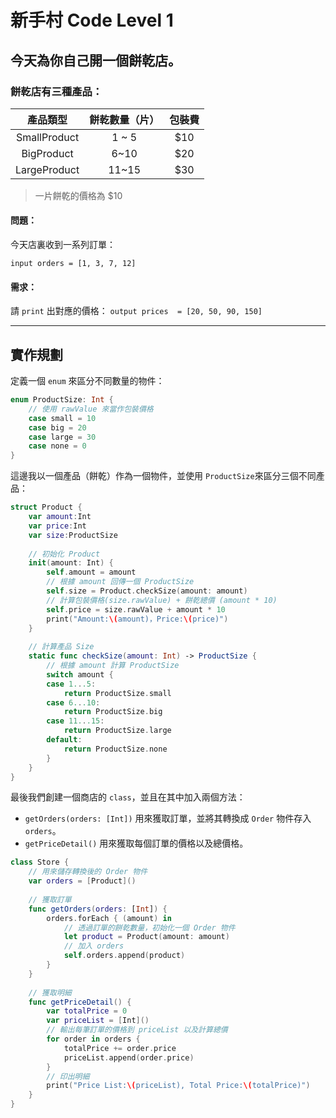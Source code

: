 # 新手村 Code Level 1

## 今天為你自己開一個餅乾店。

### 餅乾店有三種產品：

|   產品類型   | 餅乾數量（片） | 包裝費 |
| :----------: | :------------: | :----: |
| SmallProduct |     1 ~ 5      |  $10   |
|  BigProduct  |      6~10      |  $20   |
| LargeProduct |     11~15      |  $30   |

> 一片餅乾的價格為 $10



#### 問題：

今天店裏收到一系列訂單：

`input orders = [1, 3, 7, 12]`

#### 需求：

請 `print` 出對應的價格：
`output prices  = [20, 50, 90, 150]`

---

## 實作規劃

定義一個 `enum` 來區分不同數量的物件：

```swift
enum ProductSize: Int {
    // 使用 rawValue 來當作包裝價格
    case small = 10
    case big = 20
    case large = 30
    case none = 0
}
```

這邊我以一個產品（餅乾）作為一個物件，並使用 `ProductSize`來區分三個不同產品：

```swift
struct Product {
    var amount:Int
    var price:Int
    var size:ProductSize
    
    // 初始化 Product
    init(amount: Int) {
        self.amount = amount
        // 根據 amount 回傳一個 ProductSize
        self.size = Product.checkSize(amount: amount)
        // 計算包裝價格(size.rawValue) + 餅乾總價 (amount * 10)
        self.price = size.rawValue + amount * 10
        print("Amount:\(amount)，Price:\(price)")
    }
    
    // 計算產品 Size
    static func checkSize(amount: Int) -> ProductSize {
        // 根據 amount 計算 ProductSize
        switch amount {
        case 1...5:
            return ProductSize.small
        case 6...10:
            return ProductSize.big
        case 11...15:
            return ProductSize.large
        default:
            return ProductSize.none
        }
    }
}

```

最後我們創建一個商店的 `class`，並且在其中加入兩個方法：

* `getOrders(orders: [Int])` 用來獲取訂單，並將其轉換成 `Order` 物件存入 `orders`。
* `getPriceDetail()` 用來獲取每個訂單的價格以及總價格。

```swift
class Store {
    // 用來儲存轉換後的 Order 物件
    var orders = [Product]()
    
    // 獲取訂單
    func getOrders(orders: [Int]) {
        orders.forEach { (amount) in
            // 透過訂單的餅乾數量，初始化一個 Order 物件
            let product = Product(amount: amount)
            // 加入 orders            
            self.orders.append(product)
        }
    }
    
    // 獲取明細
    func getPriceDetail() {
        var totalPrice = 0
        var priceList = [Int]()
        // 輸出每筆訂單的價格到 priceList 以及計算總價
        for order in orders {
            totalPrice += order.price
            priceList.append(order.price)
        }
        // 印出明細
        print("Price List:\(priceList), Total Price:\(totalPrice)")
    }
}
```

